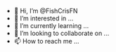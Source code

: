 - 👋 Hi, I’m @FishCrisFN
- 👀 I’m interested in ...
- 🌱 I’m currently learning ...
- 💞️ I’m looking to collaborate on ...
- 📫 How to reach me ...

<!---
FishCrisFN/FishCrisFN is a ✨ special ✨ repository because its `README.md` (this file) appears on your GitHub profile.
You can click the Preview link to take a look at your changes.
--->
